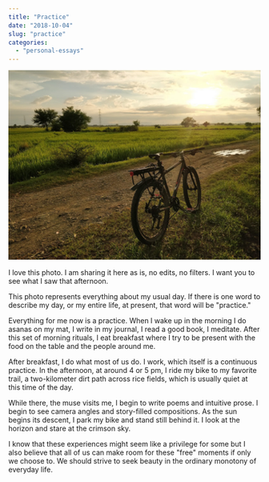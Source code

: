 ```yaml
---
title: "Practice"
date: "2018-10-04"
slug: "practice"
categories:
  - "personal-essays"
---
```


![Bike and sunset in Santa Maria](images/bike_and_sunset.jpg)

I love this photo. I am sharing it here as is, no edits, no filters. I want you to see what I saw that afternoon.

This photo represents everything about my usual day. If there is one word to describe my day, or my entire life, at present, that word will be "practice."

Everything for me now is a practice. When I wake up in the morning I do asanas on my mat, I write in my journal, I read a good book, I meditate. After this set of morning rituals, I eat breakfast where I try to be present with the food on the table and the people around me.

After breakfast, I do what most of us do. I work, which itself is a continuous practice. In the afternoon, at around 4 or 5 pm, I ride my bike to my favorite trail, a two-kilometer dirt path across rice fields, which is usually quiet at this time of the day.

While there, the muse visits me, I begin to write poems and intuitive prose. I begin to see camera angles and story-filled compositions. As the sun begins its descent, I park my bike and stand still behind it. I look at the horizon and stare at the crimson sky.

I know that these experiences might seem like a privilege for some but I also believe that all of us can make room for these "free" moments if only we choose to. We should strive to seek beauty in the ordinary monotony of everyday life.
